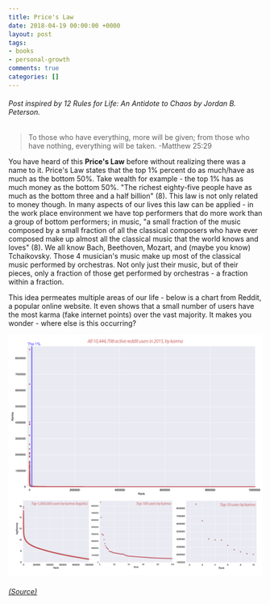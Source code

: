 ```yaml
---
title: Price's Law
date: 2018-04-19 00:00:00 +0000
layout: post
tags:
- books
- personal-growth
comments: true
categories: []
---
```

###### Post inspired by _12 Rules for Life: An Antidote to Chaos_ by Jordan B. Peterson.

> To those who have everything, more will be given; from those who have nothing, everything will be taken. -Matthew 25:29

You have heard of this **Price's Law** before without realizing there was a name to it. Price's Law states that the top 1% percent do as much/have as much as the bottom 50%. Take wealth for example - the top 1% has as much money as the bottom 50%. "The richest eighty-five people have as much as the bottom three and a half billion" (8). This law is not only related to money though. In many aspects of our lives this law can be applied - in the work place environment we have top performers that do more work than a group of bottom performers; in music, "a small fraction of the music composed by a small fraction of all the classical composers who have ever composed make up almost all the classical music that the world knows and loves" (8). We all know Bach, Beethoven, Mozart, and (maybe you know) Tchaikovsky. Those 4 musician's music make up most of the classical music performed by orchestras. Not only just their music, but of their pieces, only a fraction of those get performed by orchestras - a fraction within a fraction. 

This idea permeates multiple areas of our life - below is a chart from Reddit, a popular online website. It even shows that a small number of users have the most karma (fake internet points) over the vast majority. It makes you wonder - where else is this occurring? 

![](/uploads/2018/04/19/ZJwEgaH.png)

###### [(Source)](https://www.reddit.com/r/JordanPeterson/comments/6dhbbg/prices_law_and_pareto_distributions_everywhere/?st=jg6iebzx&sh=50a5f792 "Source")